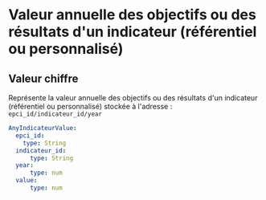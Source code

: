 # Valeur annuelle des objectifs ou des résultats d'un indicateur (référentiel ou personnalisé)

## Valeur chiffre
Représente la valeur annuelle des objectifs ou des résultats d'un indicateur (référentiel ou personnalisé) stockée à l'adresse :
`epci_id/indicateur_id/year`

```yaml
AnyIndicateurValue:
  epci_id:
    type: String
  indicateur_id:
      type: String
  year:
      type: num
  value:
      type: num
```
